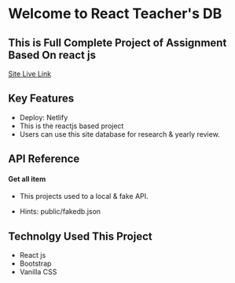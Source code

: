 
# Welcome to React Teacher's DB

## This is Full Complete Project of Assignment Based On react js
 [Site Live Link](https://react-teacherdb-assignment.netlify.app/)

## Key Features

- Deploy: Netlify
- This is the reactjs based project
- Users can use this site database for research & yearly review.


  
## API Reference

#### Get all item
- This projects used to a local & fake API. 

- Hints: public/fakedb.json

  
## Technolgy Used This Project

- React js
- Bootstrap
- Vanilla CSS



  
